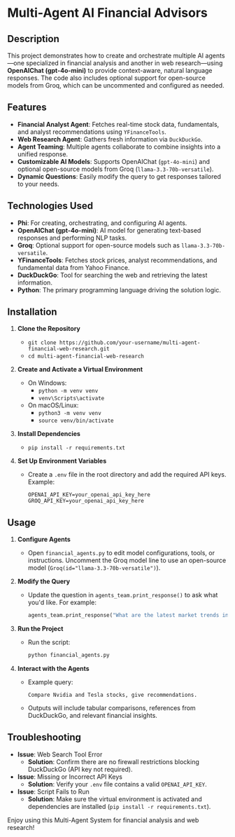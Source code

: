 # Multi-Agent AI Financial Advisors

## Description
This project demonstrates how to create and orchestrate multiple AI agents—one specialized in financial analysis and another in web research—using **OpenAIChat (gpt-4o-mini)** to provide context-aware, natural language responses. The code also includes optional support for open-source models from Groq, which can be uncommented and configured as needed.

## Features
- **Financial Analyst Agent**: Fetches real-time stock data, fundamentals, and analyst recommendations using `YFinanceTools`.
- **Web Research Agent**: Gathers fresh information via `DuckDuckGo`.
- **Agent Teaming**: Multiple agents collaborate to combine insights into a unified response.
- **Customizable AI Models**: Supports OpenAIChat (`gpt-4o-mini`) and optional open-source models from Groq (`llama-3.3-70b-versatile`).
- **Dynamic Questions**: Easily modify the query to get responses tailored to your needs.

## Technologies Used
- **Phi**: For creating, orchestrating, and configuring AI agents.
- **OpenAIChat (gpt-4o-mini)**: AI model for generating text-based responses and performing NLP tasks.
- **Groq**: Optional support for open-source models such as `llama-3.3-70b-versatile`.
- **YFinanceTools**: Fetches stock prices, analyst recommendations, and fundamental data from Yahoo Finance.
- **DuckDuckGo**: Tool for searching the web and retrieving the latest information.
- **Python**: The primary programming language driving the solution logic.

## Installation
1. **Clone the Repository**  
   - `git clone https://github.com/your-username/multi-agent-financial-web-research.git`
   - `cd multi-agent-financial-web-research`

2. **Create and Activate a Virtual Environment**  
   - On Windows:  
     - `python -m venv venv`  
     - `venv\Scripts\activate`
   - On macOS/Linux:  
     - `python3 -m venv venv`  
     - `source venv/bin/activate`

3. **Install Dependencies**  
   - `pip install -r requirements.txt`

4. **Set Up Environment Variables**  
   - Create a `.env` file in the root directory and add the required API keys. Example:
     ```
     OPENAI_API_KEY=your_openai_api_key_here
     GROQ_API_KEY=your_openai_api_key_here
     ```

## Usage
1. **Configure Agents**  
   - Open `financial_agents.py` to edit model configurations, tools, or instructions. Uncomment the Groq model line to use an open-source model (`Groq(id="llama-3.3-70b-versatile")`).

2. **Modify the Query**  
   - Update the question in `agents_team.print_response()` to ask what you'd like. For example:
     ```python
     agents_team.print_response("What are the latest market trends in AI?")
     ```

3. **Run the Project**  
   - Run the script:
     ```bash
     python financial_agents.py
     ```

4. **Interact with the Agents**  
   - Example query:
     ```text
     Compare Nvidia and Tesla stocks, give recommendations.
     ```
   - Outputs will include tabular comparisons, references from DuckDuckGo, and relevant financial insights.

## Troubleshooting
- **Issue**: Web Search Tool Error  
  - **Solution**: Confirm there are no firewall restrictions blocking DuckDuckGo (API key not required).
- **Issue**: Missing or Incorrect API Keys  
  - **Solution**: Verify your `.env` file contains a valid `OPENAI_API_KEY`.
- **Issue**: Script Fails to Run  
  - **Solution**: Make sure the virtual environment is activated and dependencies are installed (`pip install -r requirements.txt`).

Enjoy using this Multi-Agent System for financial analysis and web research!
